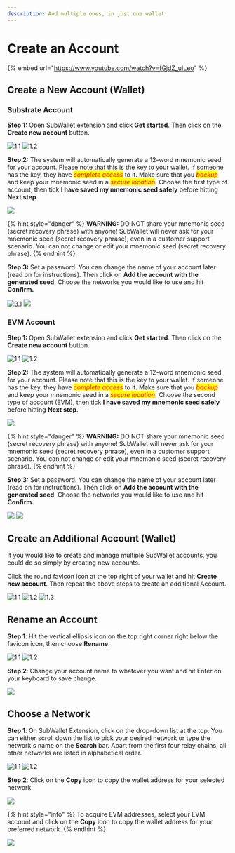 ```yaml
---
description: And multiple ones, in just one wallet.
---
```


# Create an Account

{% embed url="https://www.youtube.com/watch?v=fGjdZ_uILeo" %}

## **Create a New Account (Wallet)**

### **Substrate Account**&#x20;

**Step 1:** Open SubWallet extension and click **Get started**. Then click on the **Create new account** button.

![1.1](<../../.gitbook/assets/1 (2).png>) ![1.2](<../../.gitbook/assets/2 (6).png>)

**Step 2:** The system will automatically generate a 12-word mnemonic seed for your account. Please note that this is the key to your wallet. If someone has the key, they have _<mark style="color:red;">complete access</mark>_ to it. Make sure that you _<mark style="color:red;">backup</mark>_ and keep your mnemonic seed in a _<mark style="color:red;">secure location</mark>_**.** Choose the first type of account, then tick **I have saved my mnemonic seed safely** before hitting **Next step**.&#x20;

![](<../../.gitbook/assets/create account.png>)

{% hint style="danger" %}
**WARNING:** DO NOT share your mnemonic seed (secret recovery phrase) with anyone! SubWallet will never ask for your mnemonic seed (secret recovery phrase), even in a customer support scenario. You can not change or edit your mnemonic seed (secret recovery phrase).
{% endhint %}

**Step 3:** Set a password. You can change the name of your account later (read on for instructions). Then click on **Add the account with the generated seed**. Choose the networks you would like to use and hit **Confirm.**

![3.1](<../../.gitbook/assets/create account2.png>) ![](<../../.gitbook/assets/Screen Shot 2022-06-09 at 13.48.03.png>)

### **EVM Account**

&#x20;**Step 1:** Open SubWallet extension and click **Get started**. Then click on the **Create new account** button.

![1.1](<../../.gitbook/assets/1 (2).png>) ![1.2](<../../.gitbook/assets/2 (6).png>)

**Step 2:** The system will automatically generate a 12-word mnemonic seed for your account. Please note that this is the key to your wallet. If someone has the key, they have _<mark style="color:red;">complete access</mark>_ to it. Make sure that you _<mark style="color:red;">backup</mark>_ and keep your mnemonic seed in a _<mark style="color:red;">secure location</mark>_**.** Choose the second type of account (EVM), then tick **I have saved my mnemonic seed safely** before hitting **Next step**.&#x20;

![](<../../.gitbook/assets/Screen Shot 2022-07-21 at 14.40.24 (1).png>)

{% hint style="danger" %}
**WARNING:** DO NOT share your mnemonic seed (secret recovery phrase) with anyone! SubWallet will never ask for your mnemonic seed (secret recovery phrase), even in a customer support scenario. You can not change or edit your mnemonic seed (secret recovery phrase).
{% endhint %}

**Step 3:** Set a password. You can change the name of your account later (read on for instructions). Then click on **Add the account with the generated seed**. Choose the networks you would like to use and hit **Confirm.**

![](<../../.gitbook/assets/Screen Shot 2022-07-21 at 14.44.50.png>) ![](<../../.gitbook/assets/Screen Shot 2022-07-21 at 14.52.14.png>)

## **Create an Additional Account (Wallet)**

If you would like to create and manage multiple SubWallet accounts, you could do so simply by creating new accounts.

Click the round favicon icon at the top right of your wallet and hit **Create new account**. Then repeat the above steps to create an additional Account.&#x20;

![1.1](<../../.gitbook/assets/additional account.png>) ![1.2](<../../.gitbook/assets/additional account 2.png>) ![1.3](<../../.gitbook/assets/additional account 3.png>)

## Rename an Account &#x20;

**Step 1**: Hit the vertical ellipsis icon on the top right corner right below the favicon icon, then choose **Rename**.&#x20;

![1.1](<../../.gitbook/assets/rename 1.png>) ![1.2](<../../.gitbook/assets/rename 2.png>)

**Step 2**: Change your account name to whatever you want and hit Enter on your keyboard to save change.&#x20;

![](<../../.gitbook/assets/rename 3.png>)

## Choose a Network

**Step 1**: On SubWallet Extension, click on the drop-down list at the top. You can either scroll down the list to pick your desired network or type the network's name on the **Search** bar. Apart from the first four relay chains, all other networks are listed in alphabetical order.

![1.1](<../../.gitbook/assets/Screen Shot 2022-05-03 at 15.30.11.png>) ![1.2](<../../.gitbook/assets/Screen Shot 2022-05-03 at 15.31.05.png>)

**Step 2**: Click on the **Copy** icon to copy the wallet address for your selected network.&#x20;

![](<../../.gitbook/assets/Screen Shot 2022-05-03 at 15.38.08.png>)

{% hint style="info" %}
To acquire EVM addresses, select your EVM account and click on the **Copy** icon to copy the wallet address for your preferred network.
{% endhint %}

![](<../../.gitbook/assets/Screen Shot 2022-06-14 at 11.18.24.png>)
